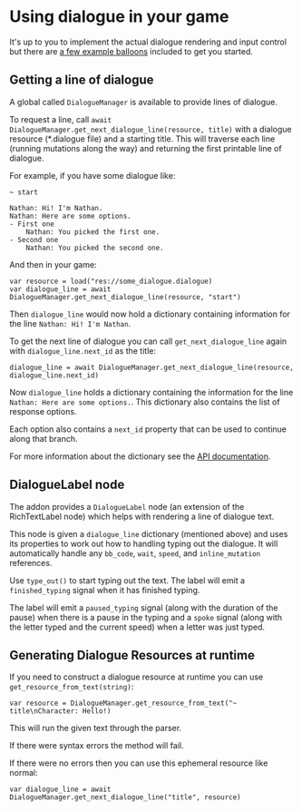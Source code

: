 # Using dialogue in your game

It's up to you to implement the actual dialogue rendering and input control but there are [a few example balloons](Example_Balloons.md) included to get you started.

## Getting a line of dialogue

A global called `DialogueManager` is available to provide lines of dialogue.

To request a line, call `await DialogueManager.get_next_dialogue_line(resource, title)` with a dialogue resource (*.dialogue file) and a starting title. This will traverse each line (running mutations along the way) and returning the first printable line of dialogue.

For example, if you have some dialogue like:

```
~ start

Nathan: Hi! I'm Nathan.
Nathan: Here are some options.
- First one
	Nathan: You picked the first one.
- Second one
	Nathan: You picked the second one.
```

And then in your game:

```gdscript
var resource = load("res://some_dialogue.dialogue)
var dialogue_line = await DialogueManager.get_next_dialogue_line(resource, "start")
```

Then `dialogue_line` would now hold a dictionary containing information for the line `Nathan: Hi! I'm Nathan`.

To get the next line of dialogue you can call `get_next_dialogue_line` again with `dialogue_line.next_id` as the title:

```
dialogue_line = await DialogueManager.get_next_dialogue_line(resource, dialogue_line.next_id)
```

Now `dialogue_line` holds a dictionary containing the information for the line `Nathan: Here are some options.`. This dictionary also contains the list of response options.

Each option also contains a `next_id` property that can be used to continue along that branch.

For more information about the dictionary see the [API documentation](API.md).

## DialogueLabel node

The addon provides a `DialogueLabel` node (an extension of the RichTextLabel node) which helps with rendering a line of dialogue text. 

This node is given a `dialogue_line` dictionary (mentioned above) and uses its properties to work out how to handling typing out the dialogue. It will automatically handle any `bb_code`, `wait`, `speed`, and `inline_mutation` references.

Use `type_out()` to start typing out the text. The label will emit a `finished_typing` signal when it has finished typing.

The label will emit a `paused_typing` signal (along with the duration of the pause) when there is a pause in the typing and a `spoke` signal (along with the letter typed and the current speed) when a letter was just typed.

## Generating Dialogue Resources at runtime

If you need to construct a dialogue resource at runtime you can use `get_resource_from_text(string)`:

```gdscript
var resource = DialogueManager.get_resource_from_text("~ title\nCharacter: Hello!)
```

This will run the given text through the parser.

If there were syntax errors the method will fail.

If there were no errors then you can use this ephemeral resource like normal:

```gdscript
var dialogue_line = await DialogueManager.get_next_dialogue_line("title", resource)
```